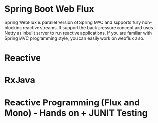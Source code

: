 # Spring Boot Web Flux
Spring WebFlux is parallel version of Spring MVC and supports fully non-blocking reactive streams. It support the back pressure concept and uses Netty as inbuilt server to run reactive applications. If you are familiar with Spring MVC programming style, you can easily work on webflux also.

# Reactive
# RxJava
# Reactive Programming (Flux and Mono) - Hands on + JUNIT Testing
